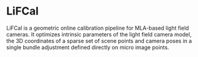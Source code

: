 # LiFCal
LiFCal is a geometric online calibration pipeline for MLA-based light field cameras. It optimizes intrinsic parameters of the light field camera model, the 3D coordinates of a sparse set of scene points and camera poses in a single bundle adjustment defined directly on micro image points.
